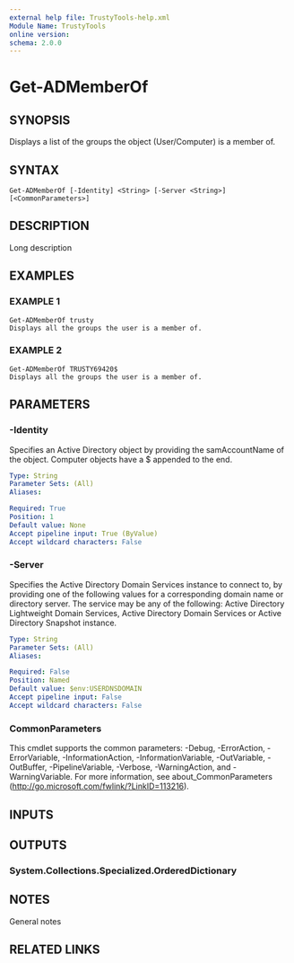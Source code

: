 ```yaml
---
external help file: TrustyTools-help.xml
Module Name: TrustyTools
online version:
schema: 2.0.0
---
```


# Get-ADMemberOf

## SYNOPSIS
Displays a list of the groups the object (User/Computer) is a member of.

## SYNTAX

```
Get-ADMemberOf [-Identity] <String> [-Server <String>] [<CommonParameters>]
```

## DESCRIPTION
Long description

## EXAMPLES

### EXAMPLE 1
```
Get-ADMemberOf trusty
Displays all the groups the user is a member of.
```

### EXAMPLE 2
```
Get-ADMemberOf TRUSTY69420$
Displays all the groups the user is a member of.
```

## PARAMETERS

### -Identity
Specifies an Active Directory object by providing the samAccountName of the object.
Computer objects have a $ appended to the end.

```yaml
Type: String
Parameter Sets: (All)
Aliases:

Required: True
Position: 1
Default value: None
Accept pipeline input: True (ByValue)
Accept wildcard characters: False
```

### -Server
Specifies the Active Directory Domain Services instance to connect to, by providing one of the following values for a corresponding domain name or directory server.
The service
may be any of the following:  Active Directory Lightweight Domain Services, Active Directory Domain Services or Active Directory Snapshot instance.

```yaml
Type: String
Parameter Sets: (All)
Aliases:

Required: False
Position: Named
Default value: $env:USERDNSDOMAIN
Accept pipeline input: False
Accept wildcard characters: False
```

### CommonParameters
This cmdlet supports the common parameters: -Debug, -ErrorAction, -ErrorVariable, -InformationAction, -InformationVariable, -OutVariable, -OutBuffer, -PipelineVariable, -Verbose, -WarningAction, and -WarningVariable.
For more information, see about_CommonParameters (http://go.microsoft.com/fwlink/?LinkID=113216).

## INPUTS

## OUTPUTS

### System.Collections.Specialized.OrderedDictionary
## NOTES
General notes

## RELATED LINKS
